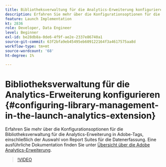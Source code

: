 ```yaml
---
title: Bibliotheksverwaltung für die Analytics-Erweiterung konfigurieren
description: Erfahren Sie mehr über die Konfigurationsoptionen für die Bibliotheksverwaltung für die Analytics-Erweiterung in Adobe-Tags. In diesem Video wird auch die Auswahl von Report Suites für die Datenerfassung behandelt.
feature: Launch Implementation
kt: 2836
role: Developer, Data Engineer
level: Beginner
exl-id: be28db8a-0de6-4f9f-ae2e-2337e86740a1
source-git-commit: 63f2bfa9eb45495eb609122164f3a4617575aa8d
workflow-type: tm+mt
source-wordcount: '68'
ht-degree: 1%

---
```


# Bibliotheksverwaltung für die Analytics-Erweiterung konfigurieren {#configuring-library-management-in-the-launch-analytics-extension}

Erfahren Sie mehr über die Konfigurationsoptionen für die Bibliotheksverwaltung für die Analytics-Erweiterung in Adobe-Tags, einschließlich der Auswahl von Report Suites für die Datenerfassung.  Eine ausführliche Dokumentation finden Sie unter [Übersicht über die Adobe Analytics-Erweiterung](https://experienceleague.adobe.com/docs/experience-platform/tags/extensions/adobe/analytics/overview.html?lang=de).

>[!VIDEO](https://video.tv.adobe.com/v/27092/?quality=12&learn=on)
